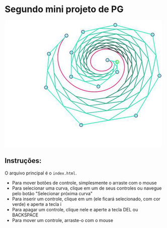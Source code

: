 # Segundo mini projeto de PG

![Imagem](img.jpg)

## Instruções:

O arquivo principal é o `index.html`.

- Para mover botões de controle, simplesmente o arraste com o mouse</li>
- Para selecionar uma curva, clique em um de seus controles ou navegue pelo botão "Selecionar próxima curva"</li>
- Para inserir um controle, clique em um (ele ficará selecionado, com cor verde) e aperte a tecla i</li>
- Para apagar um controle, clique nele e aperte a tecla DEL ou BACKSPACE</li>
- Para mover um controle, arraste-o com o mouse</li>
